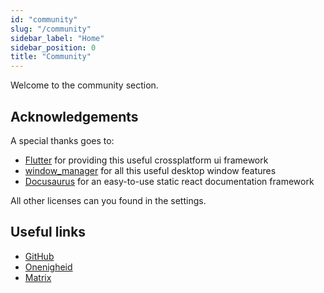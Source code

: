 ```yaml
---
id: "community"
slug: "/community"
sidebar_label: "Home"
sidebar_position: 0
title: "Community"
---
```


Welcome to the community section.

## Acknowledgements

A special thanks goes to:

* [Flutter](https://github.com/flutter/flutter) for providing this useful crossplatform ui framework
* [window_manager](https://github.com/leanflutter/window_manager) for all this useful desktop window features
* [Docusaurus](https://github.com/facebook/docusaurus) for an easy-to-use static react documentation framework

All other licenses can you found in the settings.

## Useful links

* [GitHub](https://github.com/LinwoodDev/Butterfly)
* [Onenigheid](https://go.linwood.dev/discord)
* [Matrix](https://go.linwood.dev/matrix)
